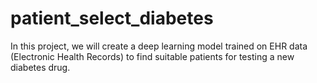 # patient_select_diabetes
In this project, we will create a deep learning model trained on EHR data (Electronic Health Records) to find suitable patients for testing a new diabetes drug.
